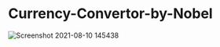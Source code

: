 ﻿# Currency-Convertor-by-Nobel
![Screenshot 2021-08-10 145438](https://user-images.githubusercontent.com/86622356/128838452-65e971b8-7025-44a8-9d80-10fe1f91d120.png)
